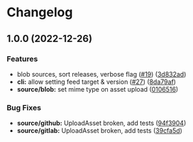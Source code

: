 # Changelog

## 1.0.0 (2022-12-26)


### Features

* blob sources, sort releases, verbose flag ([#19](https://github.com/abemedia/appcast/issues/19)) ([3d832ad](https://github.com/abemedia/appcast/commit/3d832ad85807f59239c870638c9ccb849d1f82eb))
* **cli:** allow setting feed target & version ([#27](https://github.com/abemedia/appcast/issues/27)) ([8da79af](https://github.com/abemedia/appcast/commit/8da79affa743d5d2639f071fa730b7b07b6289ba))
* **source/blob:** set mime type on asset upload ([0106516](https://github.com/abemedia/appcast/commit/0106516e025afb07c06685147c5142f8d01f8327))


### Bug Fixes

* **source/github:** UploadAsset broken, add tests ([94f3904](https://github.com/abemedia/appcast/commit/94f3904fd1fe803e9a455311acdfcb33c72fc9e1))
* **source/gitlab:** UploadAsset broken, add tests ([39cfa5d](https://github.com/abemedia/appcast/commit/39cfa5d6b08fb9075a846edbe60550a196b4848b))
